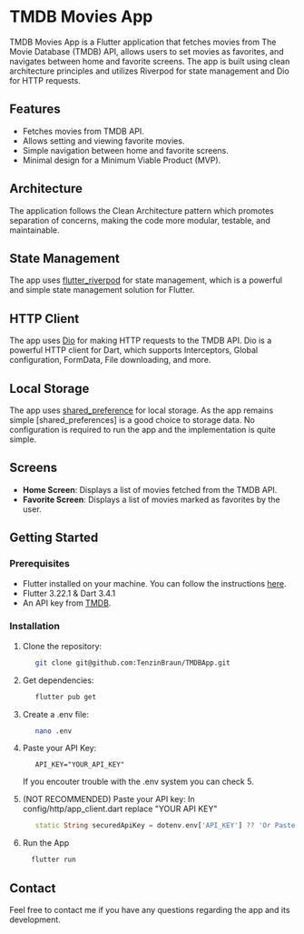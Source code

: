 # TMDB Movies App

TMDB Movies App is a Flutter application that fetches movies from The Movie Database (TMDB) API,
allows users to set movies as favorites, and navigates between home and favorite screens. The app is
built using clean architecture principles and utilizes Riverpod for state management and Dio for
HTTP requests.

## Features

- Fetches movies from TMDB API.
- Allows setting and viewing favorite movies.
- Simple navigation between home and favorite screens.
- Minimal design for a Minimum Viable Product (MVP).

## Architecture

The application follows the Clean Architecture pattern which promotes separation of concerns, making
the code more modular, testable, and maintainable.

## State Management

The app uses [flutter_riverpod](https://pub.dev/packages/flutter_riverpod) for state management,
which is a powerful and simple state management solution for Flutter.

## HTTP Client

The app uses [Dio](https://pub.dev/packages/dio) for making HTTP requests to the TMDB API. Dio is a
powerful HTTP client for Dart, which supports Interceptors, Global configuration, FormData, File
downloading, and more.

## Local Storage

The app uses [shared_preference](https://pub.dev/packages/shared_preferences) for local storage. As
the app remains simple [shared_preferences] is a good choice to storage data. No configuration is
required to run the app and the implementation is quite simple.

## Screens

- **Home Screen**: Displays a list of movies fetched from the TMDB API.
- **Favorite Screen**: Displays a list of movies marked as favorites by the user.

## Getting Started

### Prerequisites

- Flutter installed on your machine. You can follow the
  instructions [here](https://flutter.dev/docs/get-started/install).
- Flutter 3.22.1 & Dart 3.4.1
- An API key from [TMDB](https://www.themoviedb.org/documentation/api).

### Installation

1. Clone the repository:
    ```sh
       git clone git@github.com:TenzinBraun/TMDBApp.git
    ```

2. Get dependencies:
    ```sh
       flutter pub get
    ```

3. Create a .env file:
    ```sh
       nano .env
    ```

4. Paste your API Key:

    ```
       API_KEY="YOUR_API_KEY"
    ```
   If you encouter trouble with the .env system you can check 5.
5. (NOT RECOMMENDED) Paste your API key:
   In config/http/app_client.dart replace "YOUR API KEY"
    ```dart
       static String securedApiKey = dotenv.env['API_KEY'] ?? 'Or Paste your API KEY here.';
    ```

6. Run the App
    ```sh
      flutter run
    ```

## Contact

Feel free to contact me if you have any questions regarding the app and its development. 
